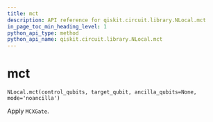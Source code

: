 ```yaml
---
title: mct
description: API reference for qiskit.circuit.library.NLocal.mct
in_page_toc_min_heading_level: 1
python_api_type: method
python_api_name: qiskit.circuit.library.NLocal.mct
---
```


# mct

<span id="qiskit.circuit.library.NLocal.mct" />

`NLocal.mct(control_qubits, target_qubit, ancilla_qubits=None, mode='noancilla')`

Apply `MCXGate`.

